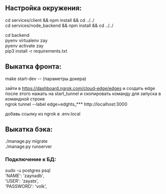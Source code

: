 ## Настройка окружения:  
cd services/client && npm install && cd ../../  
cd services/node_backend && npm install && cd ../../

cd backend  
pyenv virtualenv zay  
pyenv activate zay  
pip3 install -r requirements.txt
## Выкатка фронта:
make start-dev -- (параметры докера)

<!-- ngrok http 3000 -->
зайти в https://dashboard.ngrok.com/cloud-edge/edges и создать edge  
после этого нажать на start_tunnel и скопировать команду для запуска в командной строке  
ngrok tunnel --label edge=edghts_*** http://localhost:3000  

добавь ссылку из ngrok в .env.local

## Выкатка бэка:
./manage.py migrate  
./manage.py runserver  
### Подключение к БД:  
sudo -u postgres psql  
'NAME': 'zaynadb',  
'USER': 'zayats',  
'PASSWORD': 'volk',  
